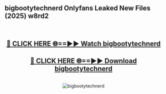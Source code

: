 <h2>bigbootytechnerd Onlyfans Leaked New Files (2025) w8rd2</h2>
<br>
<div align="center">
<h2><a href="https://mediafiles.top/bigbootytechnerd&ref=git" rel="nofollow">🔴 CLICK HERE 🌐==►► Watch bigbootytechnerd</a></h2>
<h2><a href="https://mediafiles.top/bigbootytechnerd&ref=git" rel="nofollow">🔴 CLICK HERE 🌐==►► Download bigbootytechnerd</a></h2>
<br>
<a href="https://mediafiles.top/bigbootytechnerd&ref=git" rel="nofollow" data-target="animated-image.originalLink"><img src="https://i.ibb.co.com/xMMVF88/686577567.gif" alt="bigbootytechnerd" style="max-width: 100%; display: inline-block;" data-target="animated-image.originalImage"></a>
</div>
<br>
<br>